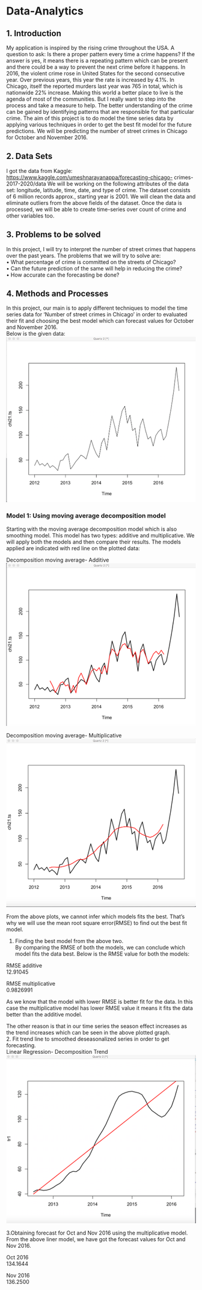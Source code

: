 # Data-Analytics

## 1. Introduction
My application is inspired by the rising crime throughout the USA. A question to ask: Is there a proper pattern every time a crime happens? If the answer is yes, it means there is a repeating pattern which can be present and there could be a way to prevent the next crime before it happens. In 2016, the violent crime rose in United States for the second consecutive year. Over previous years, this year the rate is increased by 4.1%. In Chicago, itself the reported murders last year was 765 in total, which is nationwide 22% increase.  Making this world a better place to live is the agenda of most of the communities. But I really want to step into the process and take a measure to help. The better understanding of the crime can be gained by identifying patterns that are responsible for that particular crime. 
The aim of this project is to do model the time series data by applying various techniques in order to get the best fit model for the future predictions. We will be predicting the number of street crimes in Chicago for October and November 2016.<br />

## 2.	Data Sets
I got the data from Kaggle: https://www.kaggle.com/umeshnarayanappa/forecasting-chicago-	crimes-2017-2020/data
We will be working on the following attributes of the data set: longitude, latitude, time, date, and type of crime. The dataset consists of 6 million records approx., starting year is 2001. We will clean the data and eliminate outliers from the above fields of the dataset. Once the data is processed, we will be able to create time-series over count of crime and other variables too. <br />

## 3.	Problems to be solved
In this project, I will try to interpret the number of street crimes that happens over the past years. The problems that we will try to solve are:<br />
•	What percentage of crime is committed on the streets of Chicago?<br />
•	Can the future prediction of the same will help in reducing the crime?<br />
•	How accurate can the forecasting be done? <br />

## 4.	Methods and Processes

In this project, our main is to apply different techniques to model the time series data for ‘Number of street crimes in Chicago’ in order to evaluated their fit and choosing the best model which can forecast values for October and November 2016. <br />
Below is the given data: 
![My picture](https://github.com/megshithakur1/Crime-In-Chicago/blob/master/Graphs/1.png)

### Model 1: Using moving average decomposition model
Starting with the moving average decomposition model which is also smoothing model. This model has two types: additive and multiplicative. We will apply both the models and then compare their results. The models applied are indicated with red line on the plotted data: <br />

Decomposition moving average- Additive
![My picture](https://github.com/megshithakur1/Crime-In-Chicago/blob/master/Graphs/2.png)

Decomposition moving average- Multiplicative
![My picture](https://github.com/megshithakur1/Crime-In-Chicago/blob/master/Graphs/3.png)

From the above plots, we cannot infer which models fits the best. That’s why we will use the mean root square error(RMSE) to find out the best fit model. <br />
1.	Finding the best model from the above two.<br />
By comparing the RMSE of both the models, we can conclude which model fits the data best. Below is the RMSE value for both the models:<br />

RMSE additive	<br />
12.91045<br />

RMSE multiplicative	<br />
0.9826991<br />

As we know that the model with lower RMSE is better fit for the data. In this case the multiplicative model has lower RMSE value it means it fits the data better than the additive model. <br />

The other reason is that in our time series the season effect increases as the trend increases which can be seen in the above plotted graph.  <br />
2.	Fit trend line to smoothed deseasonalized series in order to get forecasting. <br />
Linear Regression- Decomposition Trend<br />
![My picture](https://github.com/megshithakur1/Crime-In-Chicago/blob/master/Graphs/5.png)<br />

3.Obtaining forecast for Oct and Nov 2016 using the multiplicative model.<br />
From the above liner model, we have got the forecast values for Oct and Nov 2016. <br />

Oct 2016	<br />
134.1644<br />

Nov 2016	<br />
136.2500<br />








